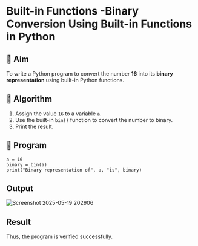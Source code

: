 # Built-in Functions -Binary Conversion Using Built-in Functions in Python

## 🎯 Aim
To write a Python program to convert the number **16** into its **binary representation** using built-in Python functions.

## 🧠 Algorithm
1. Assign the value `16` to a variable `a`.
2. Use the built-in `bin()` function to convert the number to binary.
3. Print the result.

## 🧾 Program
    a = 16
    binary = bin(a)
    print("Binary representation of", a, "is", binary)


## Output
![Screenshot 2025-05-19 202906](https://github.com/user-attachments/assets/c1013503-303c-4191-8680-59a145aaa016)

## Result
Thus, the program is verified successfully.

